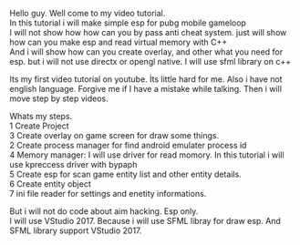 

Hello guy. Well come to my video tutorial.  
In this tutorial i will make simple esp for pubg mobile gameloop  
I will not show how how can you by pass anti cheat system. just will show how can you make esp and read virtual memory with C++  
And i will show how can you create overlay, and other what you need for esp. but i will not use directx or opengl native. I will use sfml library on c++

Its my first video tutorial on youtube. İts little hard for me. Also i have not english language. Forgive me if I have a mistake while talking. Then i will move step by step videos. 

Whats my steps.  
1 Create Project  
3 Create overlay on game screen for draw some things.  
2 Create process manager for find android emulater process id  
4 Memory manager: I will use driver for read momory. In this tutorial i will use kpreccess driver with bypaph  
5 Create esp for scan game entity list and other entity details.  
6 Create entity object  
7 ini file reader for settings and enetity informations.

But i will not do code about aim hacking. Esp only.   
I will use VStudio 2017. Because i will use SFML libray for draw esp. And SFML library support VStudio 2017.  

